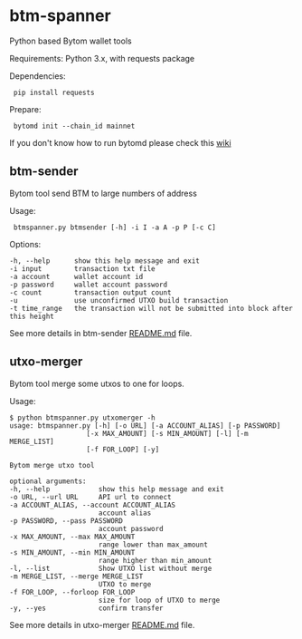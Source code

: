 # btm-spanner
Python based Bytom wallet tools

Requirements: Python 3.x, with requests package

Dependencies:
   ```
    pip install requests
   ```
Prepare:
   ```
    bytomd init --chain_id mainnet
   ```
   If you don't know how to run bytomd please check this [wiki](https://github.com/Bytom/bytom/wiki/Build-and-Install)

## btm-sender

Bytom tool send BTM to large numbers of address

Usage:
   ```
    btmspanner.py btmsender [-h] -i I -a A -p P [-c C]
   ```
Options:
   ```
  -h, --help      show this help message and exit
  -i input        transaction txt file
  -a account      wallet account id
  -p password     wallet account password
  -c count        transaction output count
  -u              use unconfirmed UTXO build transaction
  -t time_range   the transaction will not be submitted into block after this height
  ```
See more details in btm-sender [README.md](https://github.com/Bytom/btm-spanner/blob/master/btmsender/README.md) file.
## utxo-merger

Bytom tool merge some utxos to one for loops.

Usage:
  
  ```
  $ python btmspanner.py utxomerger -h
usage: btmspanner.py [-h] [-o URL] [-a ACCOUNT_ALIAS] [-p PASSWORD]
                     [-x MAX_AMOUNT] [-s MIN_AMOUNT] [-l] [-m MERGE_LIST]
                     [-f FOR_LOOP] [-y]

Bytom merge utxo tool

optional arguments:
  -h, --help            show this help message and exit
  -o URL, --url URL     API url to connect
  -a ACCOUNT_ALIAS, --account ACCOUNT_ALIAS
                        account alias
  -p PASSWORD, --pass PASSWORD
                        account password
  -x MAX_AMOUNT, --max MAX_AMOUNT
                        range lower than max_amount
  -s MIN_AMOUNT, --min MIN_AMOUNT
                        range higher than min_amount
  -l, --list            Show UTXO list without merge
  -m MERGE_LIST, --merge MERGE_LIST
                        UTXO to merge
  -f FOR_LOOP, --forloop FOR_LOOP
                        size for loop of UTXO to merge
  -y, --yes             confirm transfer
  
  ```

See more details in utxo-merger [README.md](https://github.com/Bytom/btm-spanner/blob/master/utxomerger/README.md) file.

